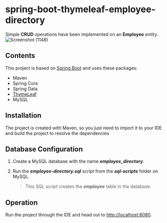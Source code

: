# spring-boot-thymeleaf-employee-directory

Simple **CRUD** operations have been implemented on an **Employee** entity.
![Screenshot (1148)](https://user-images.githubusercontent.com/127471173/230432437-d305e6d8-0e3c-4eaa-bcfd-a067611bc9d6.png)


## Contents 


This project is based on [Spring Boot](https://spring.io/projects/spring-boot) and uses these packages:

- Maven
- Spring Core
- Spring Data
- [ThymeLeaf](https://www.thymeleaf.org/)
- MySQL


## Installation


The project is created with Maven, so you just need to import it to your IDE and build the project to resolve the dependencies


## Database Configuration


1. Create a MySQL database with the name ***employee_directory***.
2. Run the ***employee-directory.sql*** script from the ***sql-scripts*** folder on MySQL.

    > This SQL script creates the ***employee*** table in the database.


## Operation


Run the project through the IDE and head out to [http://localhost:8080](http://localhost:8080).
